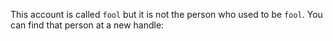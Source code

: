 This account is called `fool` but it is not the person who used to be `fool`.  You can find that person at a new handle:

<!---
justabouttochange/justabouttochange is a ✨ special ✨ repository because its `README.md` (this file) appears on your GitHub profile.
You can click the Preview link to take a look at your changes.
--->
